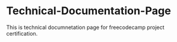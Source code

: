 # Technical-Documentation-Page
This is technical documnetation page for freecodecamp project certification.

